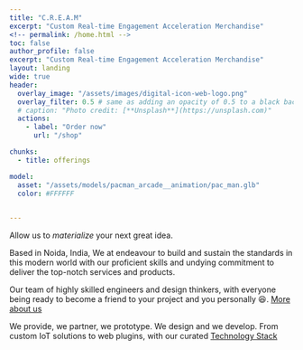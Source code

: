```yaml
---
title: "C.R.E.A.M"
excerpt: "Custom Real-time Engagement Acceleration Merchandise"
<!-- permalink: /home.html -->
toc: false
author_profile: false
excerpt: "Custom Real-time Engagement Acceleration Merchandise"
layout: landing
wide: true
header:
  overlay_image: "/assets/images/digital-icon-web-logo.png"
  overlay_filter: 0.5 # same as adding an opacity of 0.5 to a black background
  # caption: "Photo credit: [**Unsplash**](https://unsplash.com)"
  actions:
    - label: "Order now"
      url: "/shop"

chunks:
  - title: offerings

model:
  asset: "/assets/models/pacman_arcade__animation/pac_man.glb"
  color: #FFFFFF

    
---
```



Allow us to _materialize_ your next great idea.

Based in Noida, India, We at endeavour to build and sustain the standards in this modern world with our proficient skills and undying commitment to deliver the top-notch services and products.

Our team of highly skilled engineers and design thinkers, with everyone being ready to become a friend to your project and you personally 😆.
[More about us](/core)

We provide, we partner, we prototype. We design and we develop.
From custom IoT solutions to web plugins, with our curated [Technology Stack](/tech)

